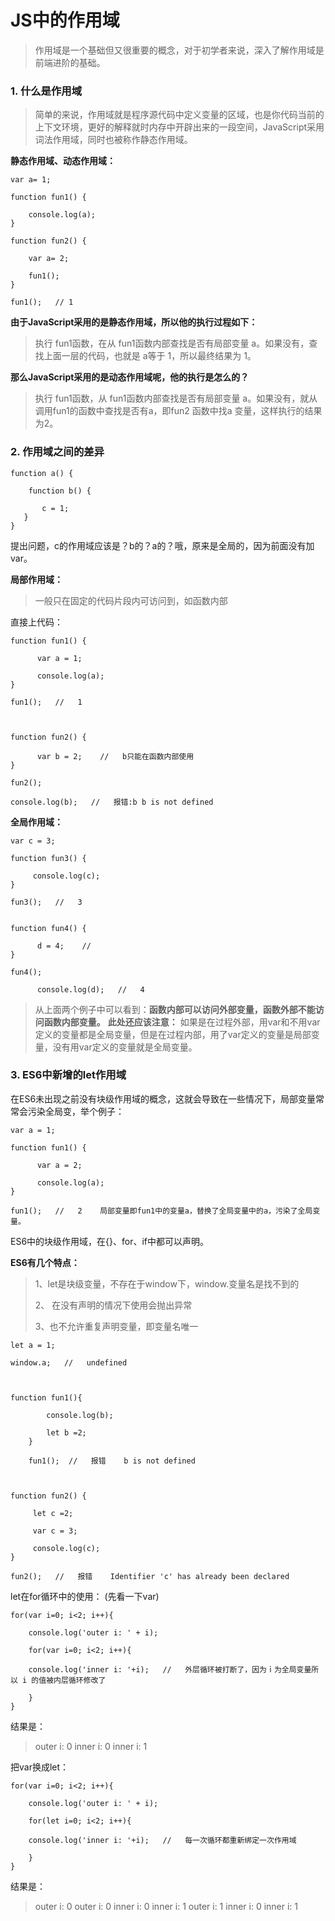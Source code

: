 # JS中的作用域
> 作用域是一个基础但又很重要的概念，对于初学者来说，深入了解作用域是前端进阶的基础。
### 1. 什么是作用域

> 简单的来说，作用域就是程序源代码中定义变量的区域，也是你代码当前的上下文环境，更好的解释就时内存中开辟出来的一段空间，JavaScript采用词法作用域，同时也被称作静态作用域。

__静态作用域、动态作用域：__

```
var a= 1;

function fun1() {

    console.log(a);
}

function fun2() {

    var a= 2;

    fun1();
}

fun1();   // 1
```
__由于JavaScript采用的是静态作用域，所以他的执行过程如下：__

> 执行 fun1函数，在从 fun1函数内部查找是否有局部变量 a。如果没有，查找上面一层的代码，也就是 a等于 1，所以最终结果为 1。

__那么JavaScript采用的是动态作用域呢，他的执行是怎么的？__

> 执行 fun1函数，从 fun1函数内部查找是否有局部变量 a。如果没有，就从调用fun1的函数中查找是否有a，即fun2 函数中找a 变量，这样执行的结果为2。

### 2. 作用域之间的差异

```
function a() {

    function b() {

       c = 1;
   }
}
```
提出问题，c的作用域应该是？b的？a的？哦，原来是全局的，因为前面没有加var。

__局部作用域：__
> 一般只在固定的代码片段内可访问到，如函数内部

直接上代码：
```
function fun1() {

      var a = 1;

      console.log(a);
}

fun1();   //   1



function fun2() {

      var b = 2;    //   b只能在函数内部使用
}

fun2();

console.log(b);   //   报错:b b is not defined
```

__全局作用域：__

```
var c = 3;

function fun3() {

     console.log(c);
}

fun3();   //   3


function fun4() {

      d = 4;    //
}

fun4();

      console.log(d);   //   4
```
> 从上面两个例子中可以看到：__函数内部可以访问外部变量，函数外部不能访问函数内部变量。__
__此处还应该注意：__
如果是在过程外部，用var和不用var定义的变量都是全局变量，但是在过程内部，用了var定义的变量是局部变量，没有用var定义的变量就是全局变量。
### 3. ES6中新增的let作用域

在ES6未出现之前没有块级作用域的概念，这就会导致在一些情况下，局部变量常常会污染全局变，举个例子：
```
var a = 1;

function fun1() {

      var a = 2;

      console.log(a);
}

fun1();   //   2    局部变量即fun1中的变量a，替换了全局变量中的a，污染了全局变量。
```

ES6中的块级作用域，在{}、for、if中都可以声明。

__ES6有几个特点：__
>  1、let是块级变量，不存在于window下，window.变量名是找不到的
>
>  2、 在没有声明的情况下使用会抛出异常
>
>  3、也不允许重复声明变量，即变量名唯一

```
let a = 1;

window.a;   //   undefined



function fun1(){

        console.log(b);

        let b =2;
    }

    fun1();  //   报错    b is not defined



function fun2() {

     let c =2;

     var c = 3;

     console.log(c);
}

fun2();   //   报错    Identifier 'c' has already been declared
```

let在for循环中的使用：
(先看一下var)
```
for(var i=0; i<2; i++){

    console.log('outer i: ' + i);

    for(var i=0; i<2; i++){

	console.log('inner i: '+i);   //   外层循环被打断了，因为ｉ为全局变量所以 i 的值被内层循环修改了

    }
}
```
结果是：
>outer i: 0
 inner i: 0
 inner i: 1


把var换成let：
```
for(var i=0; i<2; i++){

    console.log('outer i: ' + i);

    for(let i=0; i<2; i++){

	console.log('inner i: '+i);   //   每一次循环都重新绑定一次作用域

    }
}
```

结果是：
> outer i: 0
outer i: 0
inner i: 0
inner i: 1
outer i: 1
inner i: 0
inner i: 1
